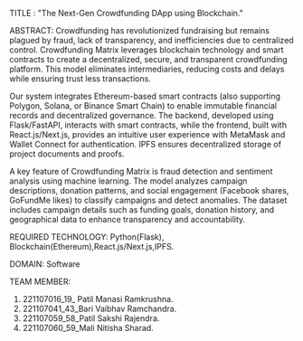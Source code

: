 TITLE : "The Next-Gen Crowdfunding DApp using Blockchain."

ABSTRACT: 
Crowdfunding has revolutionized fundraising but remains plagued by fraud, lack of transparency, and inefficiencies due to centralized control. 
Crowdfunding Matrix leverages blockchain technology and smart contracts to create a decentralized, secure, and transparent crowdfunding platform. 
This model eliminates intermediaries, reducing costs and delays while ensuring trust less transactions.

Our system integrates Ethereum-based smart contracts (also supporting Polygon, Solana, or Binance Smart Chain) to enable immutable financial records and decentralized governance.
The backend, developed using Flask/FastAPI, interacts with smart contracts, while the frontend, built with React.js/Next.js, provides an intuitive user experience with MetaMask and Wallet Connect for authentication.
IPFS ensures decentralized storage of project documents and proofs.

A key feature of Crowdfunding Matrix is fraud detection and sentiment analysis using machine learning. 
The model analyzes campaign descriptions, donation patterns, and social engagement (Facebook shares, GoFundMe likes) to classify campaigns and detect anomalies. 
The dataset includes campaign details such as funding goals, donation history, and geographical data to enhance transparency and accountability.

REQUIRED TECHNOLOGY: Python(Flask), Blockchain(Ethereum),React.js/Next.js,IPFS. 

DOMAIN: Software

TEAM MEMBER:  
1.	221107016_19_ Patil Manasi Ramkrushna.
2.	221107041_43_Bari Vaibhav Ramchandra.
3.	221107059_58_Patil Sakshi Rajendra.  
4.	221107060_59_Mali Nitisha Sharad. 

